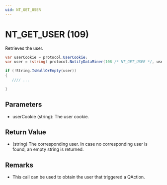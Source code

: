 ```yaml
---
uid: NT_GET_USER
---
```


# NT_GET_USER (109)

Retrieves the user.

```csharp
var userCookie = protocol.UserCookie;
var user = (string) protocol.NotifyDataMiner(108 /* NT_GET_USER */, userCookie, null);

if (!String.IsNullOrEmpty(user))
{
   //// ...

}
```

## Parameters

- userCookie (string): The user cookie.

## Return Value

- (string) The corresponding user. In case no corresponding user is found, an empty string is returned.

## Remarks

- This call can be used to obtain the user that triggered a QAction.
